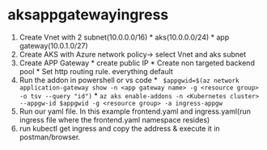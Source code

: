 # aksappgatewayingress
1. Create Vnet with 2 subnet(10.0.0.0/16)
        * aks(10.0.0.0/24)
        * app gateway(10.0.1.0/27)
2. Create AKS with Azure network policy-> select Vnet and aks subnet
3. Create APP Gateway 
          * create public IP
          * Create non targeted backend pool
          * Set http routing rule. everything default
4. Run the addon in powershell or vs code
          * ``` $appgwid=$(az network application-gateway show -n <app gateway name> -g <resource group> -o tsv --query "id")```
          * ``` az aks enable-addons -n <Kubernetes cluster> --appgw-id $appgwid -g <resource group> -a ingress-appgw  ```
  5. Run our yaml file. In this example frontend.yaml and ingress.yaml(run ingress file where the frontend.yaml namespace resides)
  6. run kubectl get ingress and copy the address & execute it in postman/browser.
